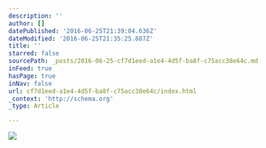 ```yaml
---
description: ''
author: []
datePublished: '2016-06-25T21:39:04.636Z'
dateModified: '2016-06-25T21:35:25.887Z'
title: ''
starred: false
sourcePath: _posts/2016-06-25-cf7d1eed-a1e4-4d5f-ba8f-c75acc38e64c.md
inFeed: true
hasPage: true
inNav: false
url: cf7d1eed-a1e4-4d5f-ba8f-c75acc38e64c/index.html
_context: 'http://schema.org'
_type: Article

---
```

![](https://the-grid-user-content.s3-us-west-2.amazonaws.com/fe081996-2a2b-4d65-a36b-af5f21a7e21a.jpg)